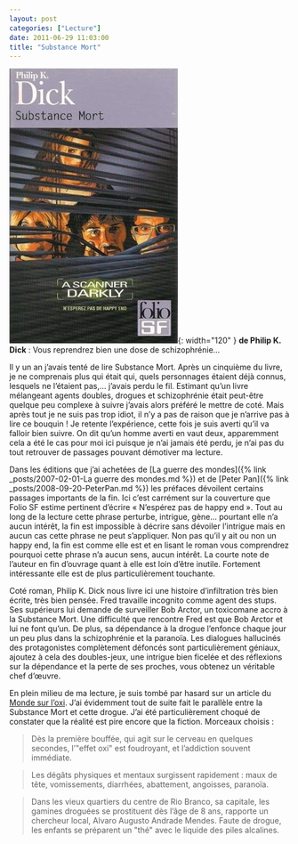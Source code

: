 ```yaml
---
layout: post
categories: ["Lecture"]
date: 2011-06-29 11:03:00
title: "Substance Mort"
---
```


![couverture](/assets/images/couv_lecture/substance_mort.webp){: width="120" } **de Philip K. Dick** : Vous reprendrez
bien une dose de schizophrénie…

Il y un an j’avais tenté de lire Substance Mort. Après un cinquième du
livre, je ne comprenais plus qui était qui, quels personnages étaient
déjà connus, lesquels ne l’étaient pas,… j’avais perdu le fil.
Estimant qu’un livre mélangeant agents doubles, drogues et
schizophrénie était peut-être quelque peu complexe à suivre j’avais
alors préféré le mettre de coté. Mais après tout je ne suis pas trop
idiot, il n’y a pas de raison que je n’arrive pas à lire ce bouquin !
Je retente l’expérience, cette fois je suis averti qu’il va falloir
bien suivre. On dit qu’un homme averti en vaut deux, apparemment cela a
été le cas pour moi ici puisque je n’ai jamais été perdu, je n’ai pas
du tout retrouver de passages pouvant démotiver ma lecture.

Dans les éditions que j’ai achetées de [La guerre des mondes]({% link _posts/2007-02-01-La guerre des mondes.md %})
et de [Peter Pan]({% link _posts/2008-09-20-PeterPan.md %}) les préfaces dévoilent certains passages importants de
la fin. Ici c’est carrément sur la couverture que Folio SF estime
pertinent d’écrire « N’espérez pas de happy end ». Tout au long de la
lecture cette phrase perturbe, intrigue, gène… pourtant elle n’a
aucun intérêt, la fin est impossible à décrire sans dévoiler l’intrigue
mais en aucun cas cette phrase ne peut s’appliquer. Non pas qu’il y
ait ou non un happy end, la fin est comme elle est et en lisant le roman
vous comprendrez pourquoi cette phrase n’a aucun sens, aucun intérêt.
La courte note de l’auteur en fin d’ouvrage quant à elle est loin
d’être inutile. Fortement intéressante elle est de plus
particulièrement touchante.

Coté roman, Philip K. Dick nous livre ici une histoire d’infiltration
très bien écrite, très bien pensée. Fred travaille incognito comme agent
des stups. Ses supérieurs lui demande de surveiller Bob Arctor, un
toxicomane accro à la Substance Mort. Une difficulté que rencontre Fred
est que Bob Arctor et lui ne font qu’un. De plus, sa dépendance à la
drogue l’enfonce chaque jour un peu plus dans la schizophrénie et la
paranoïa. Les dialogues hallucinés des protagonistes complètement
défoncés sont particulièrement géniaux, ajoutez à cela des doubles-jeux,
une intrigue bien ficelée et des réflexions sur la dépendance et la
perte de ses proches, vous obtenez un véritable chef d’œuvre.

En plein milieu de ma lecture, je suis tombé par hasard sur un article
du [Monde sur l’oxi](http://www.lemonde.fr/ameriques/article/2011/06/22/pire-que-le-crack-l-oxidado_1539312_3222.html).
J’ai évidemment tout de suite fait le parallèle entre la Substance Mort et cette drogue.
J’ai été particulièrement choqué de constater que la réalité est pire
encore que la fiction. Morceaux choisis :

> Dès la première bouffée, qui agit sur le cerveau en quelques secondes,
> l’"effet oxi" est foudroyant, et l’addiction souvent
> immédiate.

> Les dégâts physiques et mentaux surgissent rapidement : maux de tête,
> vomissements, diarrhées, abattement, angoisses, paranoïa.

> Dans les vieux quartiers du centre de Rio Branco, sa capitale, les
> gamines droguées se prostituent dès l’âge de 8 ans, rapporte un
> chercheur local, Alvaro Augusto Andrade Mendes. Faute de drogue, les
> enfants se préparent un "thé" avec le liquide des piles
> alcalines.



